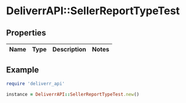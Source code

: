 # DeliverrAPI::SellerReportTypeTest

## Properties

| Name | Type | Description | Notes |
| ---- | ---- | ----------- | ----- |

## Example

```ruby
require 'deliverr_api'

instance = DeliverrAPI::SellerReportTypeTest.new()
```

